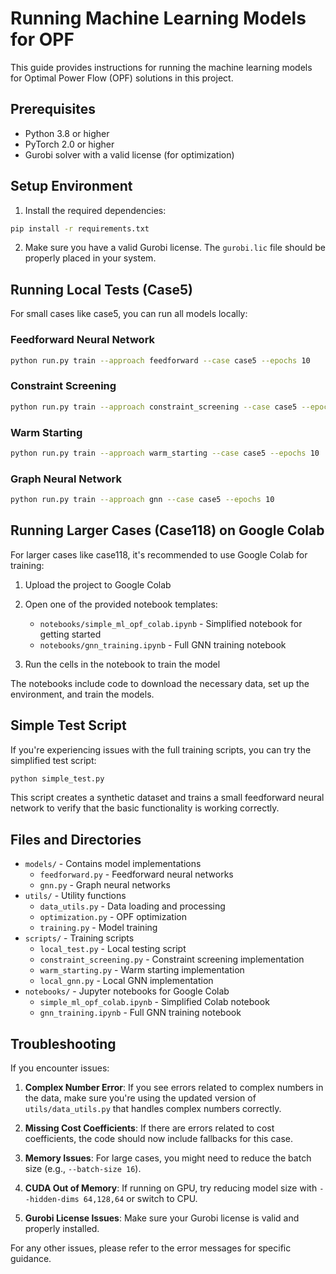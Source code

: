 # Running Machine Learning Models for OPF

This guide provides instructions for running the machine learning models for Optimal Power Flow (OPF) solutions in this project.

## Prerequisites

- Python 3.8 or higher
- PyTorch 2.0 or higher
- Gurobi solver with a valid license (for optimization)

## Setup Environment

1. Install the required dependencies:

```bash
pip install -r requirements.txt
```

2. Make sure you have a valid Gurobi license. The `gurobi.lic` file should be properly placed in your system.

## Running Local Tests (Case5)

For small cases like case5, you can run all models locally:

### Feedforward Neural Network

```bash
python run.py train --approach feedforward --case case5 --epochs 10
```

### Constraint Screening

```bash
python run.py train --approach constraint_screening --case case5 --epochs 10
```

### Warm Starting

```bash
python run.py train --approach warm_starting --case case5 --epochs 10
```

### Graph Neural Network

```bash
python run.py train --approach gnn --case case5 --epochs 10
```

## Running Larger Cases (Case118) on Google Colab

For larger cases like case118, it's recommended to use Google Colab for training:

1. Upload the project to Google Colab
2. Open one of the provided notebook templates:
   - `notebooks/simple_ml_opf_colab.ipynb` - Simplified notebook for getting started
   - `notebooks/gnn_training.ipynb` - Full GNN training notebook

3. Run the cells in the notebook to train the model

The notebooks include code to download the necessary data, set up the environment, and train the models.

## Simple Test Script

If you're experiencing issues with the full training scripts, you can try the simplified test script:

```bash
python simple_test.py
```

This script creates a synthetic dataset and trains a small feedforward neural network to verify that the basic functionality is working correctly.

## Files and Directories

- `models/` - Contains model implementations
  - `feedforward.py` - Feedforward neural networks
  - `gnn.py` - Graph neural networks
- `utils/` - Utility functions
  - `data_utils.py` - Data loading and processing
  - `optimization.py` - OPF optimization
  - `training.py` - Model training
- `scripts/` - Training scripts
  - `local_test.py` - Local testing script
  - `constraint_screening.py` - Constraint screening implementation
  - `warm_starting.py` - Warm starting implementation
  - `local_gnn.py` - Local GNN implementation
- `notebooks/` - Jupyter notebooks for Google Colab
  - `simple_ml_opf_colab.ipynb` - Simplified Colab notebook
  - `gnn_training.ipynb` - Full GNN training notebook

## Troubleshooting

If you encounter issues:

1. **Complex Number Error**: If you see errors related to complex numbers in the data, make sure you're using the updated version of `utils/data_utils.py` that handles complex numbers correctly.

2. **Missing Cost Coefficients**: If there are errors related to cost coefficients, the code should now include fallbacks for this case.

3. **Memory Issues**: For large cases, you might need to reduce the batch size (e.g., `--batch-size 16`).

4. **CUDA Out of Memory**: If running on GPU, try reducing model size with `--hidden-dims 64,128,64` or switch to CPU.

5. **Gurobi License Issues**: Make sure your Gurobi license is valid and properly installed.

For any other issues, please refer to the error messages for specific guidance.